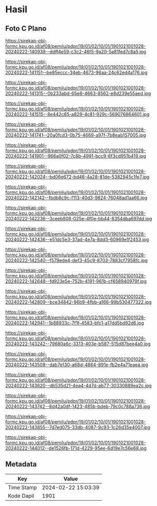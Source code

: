 # Hasil

## Foto C Plano

https://sirekap-obj-formc.kpu.go.id/af08/pemilu/pdpr/19/01/02/10/01/1901021001028-20240222-140938--ddff4e59-c3c2-46f5-9a20-5a81fed7c8a5.jpg

https://sirekap-obj-formc.kpu.go.id/af08/pemilu/pdpr/19/01/02/10/01/1901021001028-20240222-141151--be85eccc-34eb-4673-96aa-24c62ed4a176.jpg

https://sirekap-obj-formc.kpu.go.id/af08/pemilu/pdpr/19/01/02/10/01/1901021001028-20240222-141315--0b233abd-65e8-4663-8562-e8d239e55aed.jpg

https://sirekap-obj-formc.kpu.go.id/af08/pemilu/pdpr/19/01/02/10/01/1901021001028-20240222-141515--8e442c65-a829-4c81-929c-569076864601.jpg

https://sirekap-obj-formc.kpu.go.id/af08/pemilu/pdpr/19/01/02/10/01/1901021001028-20240222-141741--20a0fcd3-0b75-4669-a97f-7b8eab157005.jpg

https://sirekap-obj-formc.kpu.go.id/af08/pemilu/pdpr/19/01/02/10/01/1901021001028-20240222-141901--966a0f02-7c8b-4991-bcc9-6f3cd951b419.jpg

https://sirekap-obj-formc.kpu.go.id/af08/pemilu/pdpr/19/01/02/10/01/1901021001028-20240222-142024--bd06e672-bd46-4a28-81de-5382945c1fe7.jpg

https://sirekap-obj-formc.kpu.go.id/af08/pemilu/pdpr/19/01/02/10/01/1901021001028-20240222-142142--fbdb8c9c-f113-40d3-9824-76048ad1aa66.jpg

https://sirekap-obj-formc.kpu.go.id/af08/pemilu/pdpr/19/01/02/10/01/1901021001028-20240222-142236--3ceeb808-025e-4f0e-bb44-8354dba697dd.jpg

https://sirekap-obj-formc.kpu.go.id/af08/pemilu/pdpr/19/01/02/10/01/1901021001028-20240222-142436--e51dc5e3-37ad-4e7a-8dd3-60969e1f2453.jpg

https://sirekap-obj-formc.kpu.go.id/af08/pemilu/pdpr/19/01/02/10/01/1901021001028-20240222-142540--f579ede4-def3-45c9-8703-7883cf7958fc.jpg

https://sirekap-obj-formc.kpu.go.id/af08/pemilu/pdpr/19/01/02/10/01/1901021001028-20240222-142648--fd923e5e-752b-4191-961b-cf658940979f.jpg

https://sirekap-obj-formc.kpu.go.id/af08/pemilu/pdpr/19/01/02/10/01/1901021001028-20240222-142809--bce34842-96b9-4fbb-a166-99b530477322.jpg

https://sirekap-obj-formc.kpu.go.id/af08/pemilu/pdpr/19/01/02/10/01/1901021001028-20240222-142941--1b88933c-7f1f-4583-bfc1-a17dd5bd92d6.jpg

https://sirekap-obj-formc.kpu.go.id/af08/pemilu/pdpr/19/01/02/10/01/1901021001028-20240222-143242--79680a6c-3313-403e-b587-515d87bee4a0.jpg

https://sirekap-obj-formc.kpu.go.id/af08/pemilu/pdpr/19/01/02/10/01/1901021001028-20240222-143508--dab7e130-a68d-4864-891e-fb2e4a71eaea.jpg

https://sirekap-obj-formc.kpu.go.id/af08/pemilu/pdpr/19/01/02/10/01/1901021001028-20240222-143620--db535d21-4ea4-4d7d-ab77-30330889ea2c.jpg

https://sirekap-obj-formc.kpu.go.id/af08/pemilu/pdpr/19/01/02/10/01/1901021001028-20240222-143742--8d42a0df-1423-485b-bdeb-79c0c788a736.jpg

https://sirekap-obj-formc.kpu.go.id/af08/pemilu/pdpr/19/01/02/10/01/1901021001028-20240222-143855--7d7ed075-33db-4087-9c93-1c26d35e4007.jpg

https://sirekap-obj-formc.kpu.go.id/af08/pemilu/pdpr/19/01/02/10/01/1901021001028-20240222-144012--de1526fb-171d-4229-95ee-6d19e7c56e68.jpg


## Metadata

| Key        | Value               |
| ---------- | ------------------- |
| Time Stamp | 2024-02-22 15:03:39 |
| Kode Dapil | 1901                |



